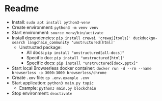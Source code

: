 # Readme

- Install: `sudo apt install python3-venv`
- Create environment: `python3 -m venv venv`
- Start environment: `source venv/bin/activate`
- Install dependencies: `pip install crewai 'crewai[tools]' duckduckgo-search langchain_community 'unstructured[html]'`
  - Unstructed package:
    - All docs: `pip install "unstructured[all-docs]"`
    - Specific doc: `pip install "unstructured[html]"`
    - Specific docs: `pip install "unstructured[docx,pptx]"`
- Start local Browserless docker container: `docker run -d --rm --name browserless -p 3000:3000 browserless/chrome`
- Create `.env` file: `cp .env.example .env`
- Start application: `python3 main.py topic`
  - Example: `python3 main.py blockchain`
- Stop environment: `deactivate`
